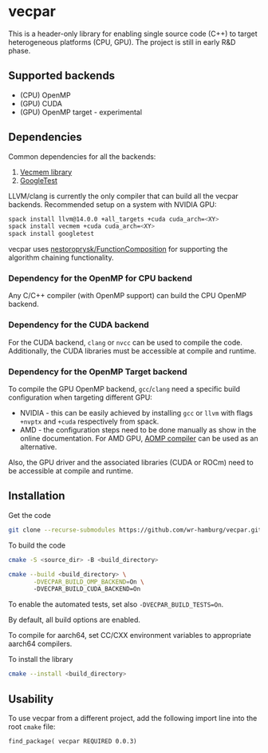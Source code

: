 # vecpar
This is a header-only library for enabling single source code (C++) to target heterogeneous platforms (CPU, GPU). The project is still in early R&D phase.

## Supported backends
<ul>
  <li> (CPU) OpenMP </li>
  <li> (GPU) CUDA </li>
  <li> (GPU) OpenMP target - experimental </li>
</ul>

## Dependencies

Common dependencies for all the backends:
1. [Vecmem library](https://github.com/acts-project/vecmem)
2. [GoogleTest](https://github.com/google/googletest)

LLVM/clang is currently the only compiler that can build all the vecpar backends. Recommended setup on a system with NVIDIA GPU:
```sh
spack install llvm@14.0.0 +all_targets +cuda cuda_arch=<XY>
spack install vecmem +cuda cuda_arch=<XY>
spack install googletest
```  
vecpar uses [nestoroprysk/FunctionComposition](https://github.com/nestoroprysk/FunctionComposition) for supporting the algorithm chaining functionality.

### Dependency for the OpenMP for CPU backend
Any C/C++ compiler (with OpenMP support) can build the CPU OpenMP backend. 

### Dependency for the CUDA backend
For the CUDA backend, `clang` or `nvcc` can be used to compile the code. Additionally, the CUDA libraries must be accessible at compile and runtime.

### Dependency for the OpenMP Target backend
To compile the GPU OpenMP backend, `gcc`/`clang` need a specific build configuration when targeting different GPU:
* NVIDIA - this can be easily achieved by installing `gcc` or `llvm` with flags `+nvptx` and `+cuda` respectively from spack. 
* AMD - the configuration steps need to be done manually as show in the online documentation. For AMD GPU, [AOMP compiler](https://github.com/ROCm-Developer-Tools/aomp) can be used as an alternative.
    
Also, the GPU driver and the associated libraries (CUDA or ROCm) need to be accessible at compile and runtime.

## Installation

Get the code

```sh
git clone --recurse-submodules https://github.com/wr-hamburg/vecpar.git
```

To build the code

```sh
cmake -S <source_dir> -B <build_directory>
```

```sh
cmake --build <build_directory> \
       -DVECPAR_BUILD_OMP_BACKEND=On \ 
       -DVECPAR_BUILD_CUDA_BACKEND=On 
```

To enable the automated tests, set also `-DVECPAR_BUILD_TESTS=On`.

By default, all build options are enabled.

To compile for aarch64, set CC/CXX environment variables to appropriate aarch64 compilers.

To install the library

```sh 
cmake --install <build_directory>
```
<!---
## Collection types
vecpar supports `vecmem::vectors` as input and/or output for all operations. 
`vecmem::jagged_vectors` are supported for a restricted subset (marked with x):

| Abstraction | `Jagged_vector` as input(s) | `Jagged_vector` as output |
|-------------|----------------------------|---------------------|
| map | x                          | x                   |
| filter |                            |                     |
| reduce |                            |                     |
| map-filter | x                          |                     |
| map-reduce | x                          |                     |
-->

## Usability
To use vecpar from a different project, add the following import line into the root `cmake` file:

```find_package( vecpar REQUIRED 0.0.3)```
